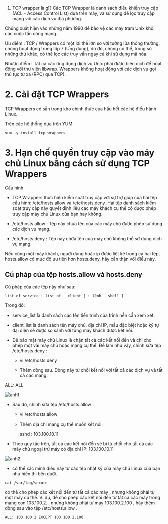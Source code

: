 1. TCP wrapper là gì?
Các TCP Wrapper là danh sách điều khiển truy cập (ACL – Access Control List) dựa trên máy, và sử dụng để lọc truy cập mạng với các dịch vụ địa phương.

Chúng xuất hiện vào những năm 1990 để bảo vệ các máy trạm Unix khỏi các cuộc tấn công mạng.

Ưu điểm : TCP / Wrappers có một lợi thế lớn so với tường lửa thông thường: chúng hoạt động trong lớp 7 (Ứng dụng), do đó, chúng có thể, trong số những thứ khác, có thể lọc các truy vấn ngay cả khi sử dụng mã hóa.

Nhược điểm : Tất cả các ứng dụng dịch vụ Unix phải được biên dịch để hoạt động với thư viện libwrap. Wrappers không hoạt động với các dịch vụ gọi thủ tục từ xa (RPC) qua TCP).

# 2. Cài đặt TCP Wrappers
TCP Wrappers có sẵn trong kho chính thức của hầu hết các hệ điều hành Linux.

Trên các hệ thống dựa trên YUM:
```
yum -y install tcp_wrappers

```

# 3. Hạn chế quyền truy cập vào máy chủ Linux bằng cách sử dụng TCP Wrappers

Cấu hình
- TCP Wrappers thực hiện kiểm soát truy cập với sự trợ giúp của hai tệp cấu hình: /etc/hosts.allow và /etc/hosts.deny .Hai tệp danh sách kiểm soát truy cập này quyết định liệu các máy khách cụ thể có được phép truy cập máy chủ Linux của bạn hay không.

- /etc/hosts.allow : Tệp này chứa tên của các máy chủ được phép sử dụng các dịch vụ mạng.
- /etc/hosts.deny : Tệp này chứa tên của máy chủ không thể sử dụng dịch vụ mạng.

Nếu cùng một máy khách, người dùng hoặc ip được liệt kê trong cả hai tệp, hosts.allow có mức độ ưu tiên hơn hosts.deny, hãy cẩn thận với điều này.

## Cú pháp của tệp hosts.allow và hosts.deny
Cú pháp của các tệp này như sau:
```
list_of_service : list_of _ client [ : lệnh _ shell ]
```
Trong đó:

- service_list là danh sách các tên tiến trình của trình nền cần xem xét.
- client_list là danh sách tên máy chủ, địa chỉ IP, mẫu đặc biệt hoặc ký tự đại diện sẽ được so sánh với từng máy khách được kết nối.

- Để bảo mật máy chủ Linux là chặn tất cả các kết nối đến và chỉ cho phép một vài máy chủ hoặc mạng cụ thể. Để làm như vậy, chỉnh sửa tệp /etc/hosts.deny :

  - vi /etc/hosts.deny

  - Thêm dòng sau. Dòng này từ chối kết nối với tất cả các dịch vụ và tất cả các mạng.

ALL: ALL

![anh1](https://image.prntscr.com/image/tfKQWtkkTcWirjkck3RiAQ.png)

- Sau đó, chỉnh sửa tệp /etc/hosts.allow :

  - vi /etc/hosts.allow

  - Thêm địa chỉ mạng cụ thể muốn kết nối:

    sshd : 103.100.10.11

- Theo quy tắc trên, tất cả các kết nối đến sẽ bị từ chối cho tất cả các máy chủ ngoại trừ máy có địa chỉ IP: 103.100.10.11

![anh2](https://image.prntscr.com/image/FUVuM6lwSGOa3iz_kuWs2g.png)

- có thể xác minh điều này từ các tệp nhật ký của máy chủ Linux của bạn như hiển thị bên dưới.
```
cat /var/log/secure
```
có thể cho phép các kết nối đến từ tất cả các máy , nhưng không phải từ một máy cụ thể. Ví dụ, để cho phép các kết nối đến từ tất cả các máy trong mạng con 103.100.2. , nhưng không phải từ máy 103.100.2.100 , hãy thêm dòng sau vào tệp /etc/hosts.allow .
```
ALL: 103.100.2 EXCEPT 103.100.2.100

```